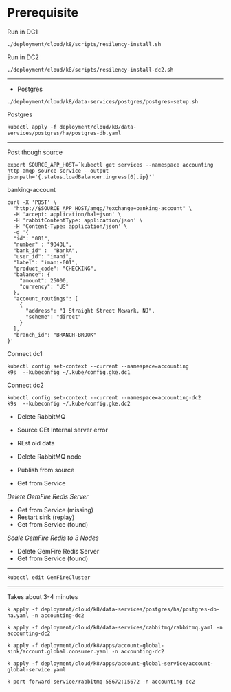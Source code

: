 # Prerequisite

Run in DC1

```shell
./deployment/cloud/k8/scripts/resilency-install.sh
```

Run in DC2

```shell
./deployment/cloud/k8/scripts/resilency-install-dc2.sh
```
-------------------
- Postgres

```shell
./deployment/cloud/k8/data-services/postgres/postgres-setup.sh
```

Postgres
```shell 
kubectl apply -f deployment/cloud/k8/data-services/postgres/ha/postgres-db.yaml
```

------------------

Post though source

```shell
export SOURCE_APP_HOST=`kubectl get services --namespace accounting  http-amqp-source-service --output jsonpath='{.status.loadBalancer.ingress[0].ip}'`
```
banking-account

```shell
curl -X 'POST' \
  "http://$SOURCE_APP_HOST/amqp/?exchange=banking-account" \
  -H 'accept: application/hal+json' \
  -H 'rabbitContentType: application/json' \
  -H 'Content-Type: application/json' \
  -d '{
  "id": "001",
  "number" : "9343L",
  "bank_id" :  "BankA",
  "user_id": "imani",
  "label": "imani-001",
  "product_code": "CHECKING",
  "balance": {
    "amount": 25000,
    "currency": "US"
  },
  "account_routings": [
    {
      "address": "1 Straight Street Newark, NJ",
      "scheme": "direct"
    }
  ],
  "branch_id": "BRANCH-BROOK"
}'
```

Connect dc1
```shell
kubectl config set-context --current --namespace=accounting
k9s  --kubeconfig ~/.kube/config.gke.dc1
```

Connect dc2
```shell
kubectl config set-context --current --namespace=accounting-dc2
k9s  --kubeconfig ~/.kube/config.gke.dc2
```

- Delete RabbitMQ
- Source GEt Internal server error
- REst old data



- Delete RabbitMQ node
- Publish from source
- Get from Service

*Delete GemFire Redis Server*

- Get from Service (missing)
- Restart sink (replay)
- Get from Service (found)

*Scale GemFire Redis to 3 Nodes*
- Delete GemFire Redis Server
- Get from Service (found)


----------------

```shell
kubectl edit GemFireCluster
```

------------

Takes about 3-4 minutes
```shell
k apply -f deployment/cloud/k8/data-services/postgres/ha/postgres-db-ha.yaml -n accounting-dc2
```

```shell
k apply -f deployment/cloud/k8/data-services/rabbitmq/rabbitmq.yaml -n accounting-dc2
```



```shell
k apply -f deployment/cloud/k8/apps/account-global-sink/account.global.consumer.yaml -n accounting-dc2
```

```shell
k apply -f deployment/cloud/k8/apps/account-global-service/account-global-service.yaml
```


```shell
k port-forward service/rabbitmq 55672:15672 -n accounting-dc2
```
